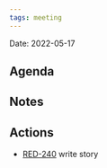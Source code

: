 ```yaml
---
tags: meeting
---
```


Date: 2022-05-17

## Agenda

## Notes

## Actions
- [RED-240](https://hybridtheory.atlassian.net/browse/RED-240) write story
